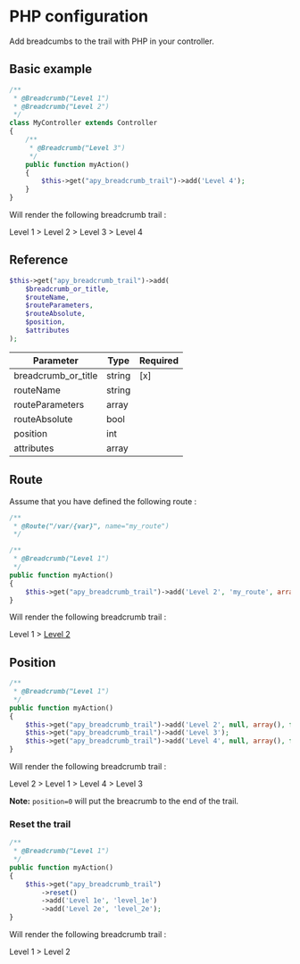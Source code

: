 # PHP configuration

Add breadcumbs to the trail with PHP in your controller.


## Basic example

```php
/**
 * @Breadcrumb("Level 1")
 * @Breadcrumb("Level 2")
 */
class MyController extends Controller
{
    /**
     * @Breadcrumb("Level 3")
     */
    public function myAction()
    {
        $this->get("apy_breadcrumb_trail")->add('Level 4');
    }
}
```

Will render the following breadcrumb trail :

Level 1 > Level 2 > Level 3 > Level 4

## Reference

```php
$this->get("apy_breadcrumb_trail")->add(
    $breadcrumb_or_title,
    $routeName,
    $routeParameters,
    $routeAbsolute,
    $position,
    $attributes
);
```

| Parameter           | Type   | Required |
|---------------------|--------|----------|
| breadcrumb_or_title | string | [x]      |
| routeName           | string |          |
| routeParameters     | array  |          |
| routeAbsolute       | bool   |          |
| position            | int    |          |
| attributes          | array  |          |


## Route

Assume that you have defined the following route :

```php
/**
 * @Route("/var/{var}", name="my_route")
 */
```

```php
/**
 * @Breadcrumb("Level 1")
 */
public function myAction()
{
    $this->get("apy_breadcrumb_trail")->add('Level 2', 'my_route', array("var" => "foo"));
}
```

Will render the following breadcrumb trail :

Level 1 > [Level 2](http://example.com/var/foo)

## Position

```php
/**
 * @Breadcrumb("Level 1")
 */
public function myAction()
{
    $this->get("apy_breadcrumb_trail")->add('Level 2', null, array(), false, 1);
    $this->get("apy_breadcrumb_trail")->add('Level 3');
    $this->get("apy_breadcrumb_trail")->add('Level 4', null, array(), false, -1);
}
```

Will render the following breadcrumb trail :

Level 2 > Level 1 > Level 4 > Level 3

**Note:** `position=0` will put the breacrumb to the end of the trail.

### Reset the trail

```php
/**
 * @Breadcrumb("Level 1")
 */
public function myAction()
{
    $this->get("apy_breadcrumb_trail")
        ->reset()
        ->add('Level 1e', 'level_1e')
        ->add('Level 2e', 'level_2e');
}
```

Will render the following breadcrumb trail :

Level 1 > Level 2